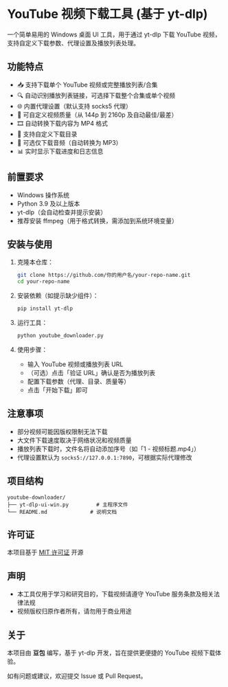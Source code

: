 # YouTube 视频下载工具 (基于 yt-dlp)

一个简单易用的 Windows 桌面 UI 工具，用于通过 yt-dlp 下载 YouTube 视频，支持自定义下载参数、代理设置及播放列表处理。

## 功能特点

- 📥 支持下载单个 YouTube 视频或完整播放列表/合集
- 🔍 自动识别播放列表链接，可选择下载整个合集或单个视频
- 🌐 内置代理设置（默认支持 socks5 代理）
- 🎨 可自定义视频质量（从 144p 到 2160p 及自动最佳/最差）
- 🎞️ 自动转换下载内容为 MP4 格式
- 📂 支持自定义下载目录
- 🎵 可选仅下载音频（自动转换为 MP3）
- 📊 实时显示下载进度和日志信息


## 前置要求

- Windows 操作系统
- Python 3.9 及以上版本
- yt-dlp（会自动检查并提示安装）
- 推荐安装 ffmpeg（用于格式转换，需添加到系统环境变量）

## 安装与使用

1. 克隆本仓库：
   ```bash
   git clone https://github.com/你的用户名/your-repo-name.git
   cd your-repo-name
   ```

2. 安装依赖（如提示缺少组件）：
   ```bash
   pip install yt-dlp
   ```

3. 运行工具：
   ```bash
   python youtube_downloader.py
   ```

4. 使用步骤：
   - 输入 YouTube 视频或播放列表 URL
   - （可选）点击「验证 URL」确认是否为播放列表
   - 配置下载参数（代理、目录、质量等）
   - 点击「开始下载」即可

## 注意事项

- 部分视频可能因版权限制无法下载
- 大文件下载速度取决于网络状况和视频质量
- 播放列表下载时，文件名将自动添加序号（如「1 - 视频标题.mp4」）
- 代理设置默认为 `socks5://127.0.0.1:7890`，可根据实际代理修改

## 项目结构

```
youtube-downloader/
├── yt-dlp-ui-win.py  		 # 主程序文件
└── README.md              # 说明文档
```

## 许可证

本项目基于 [MIT 许可证](LICENSE) 开源

## 声明

- 本工具仅用于学习和研究目的，下载视频请遵守 YouTube 服务条款及相关法律法规
- 视频版权归原作者所有，请勿用于商业用途

## 关于

本项目由 **豆包** 编写，基于 yt-dlp 开发，旨在提供更便捷的 YouTube 视频下载体验。

如有问题或建议，欢迎提交 Issue 或 Pull Request。